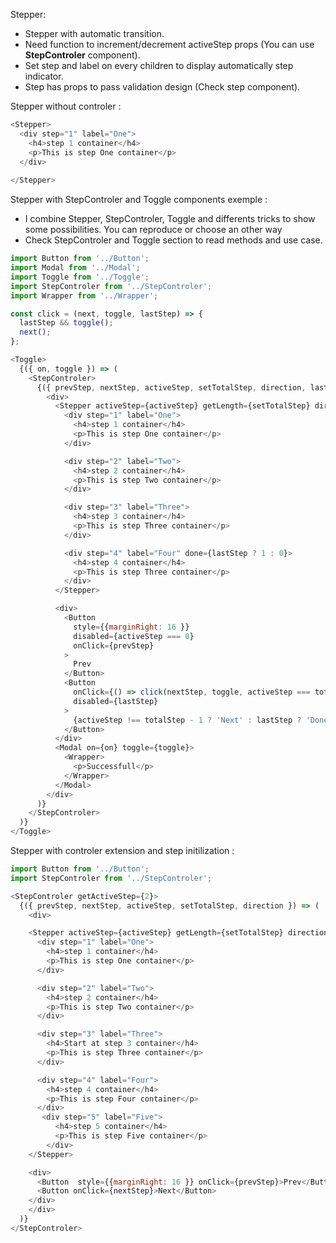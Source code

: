 Stepper: 

  * Stepper with automatic transition.
  * Need function to increment/decrement activeStep props (You can use <b>StepControler</b> component).
  * Set step and label on every children to display automatically step indicator.
  * Step has props to pass validation design (Check step component).


Stepper without controler :

```js
<Stepper>
  <div step="1" label="One">
    <h4>step 1 container</h4>
    <p>This is step One container</p>
  </div>
 
</Stepper>
```

Stepper with StepControler and Toggle components exemple :

  * I combine Stepper, StepControler, Toggle and differents tricks to show some possibilities. You can reproduce or choose an other way
  * Check StepControler and Toggle section to read methods and use case.

```js
import Button from '../Button';
import Modal from '../Modal';
import Toggle from '../Toggle';
import StepControler from '../StepControler';
import Wrapper from '../Wrapper';

const click = (next, toggle, lastStep) => {
  lastStep && toggle();
  next();
};

<Toggle>
  {({ on, toggle }) => (
    <StepControler>
      {({ prevStep, nextStep, activeStep, setTotalStep, direction, lastStep, totalStep }) => (
        <div>
          <Stepper activeStep={activeStep} getLength={setTotalStep} direction={direction}>
            <div step="1" label="One">
              <h4>step 1 container</h4>
              <p>This is step One container</p>
            </div>

            <div step="2" label="Two">
              <h4>step 2 container</h4>
              <p>This is step Two container</p>
            </div>

            <div step="3" label="Three">
              <h4>step 3 container</h4>
              <p>This is step Three container</p>
            </div>

            <div step="4" label="Four" done={lastStep ? 1 : 0}>
              <h4>step 4 container</h4>
              <p>This is step Three container</p>
            </div>
          </Stepper>

          <div>
            <Button 
              style={{marginRight: 16 }}
              disabled={activeStep === 0}
              onClick={prevStep}
            >
              Prev
            </Button>
            <Button
              onClick={() => click(nextStep, toggle, activeStep === totalStep - 1)}
              disabled={lastStep}
            >
              {activeStep !== totalStep - 1 ? 'Next' : lastStep ? 'Done' :  'Send'}
            </Button>
          </div>
          <Modal on={on} toggle={toggle}>
            <Wrapper>
              <p>Successfull</p>
            </Wrapper>
          </Modal> 
        </div>
      )}
    </StepControler>
  )}
</Toggle>
```

Stepper with controler extension and step initilization  :

```js
import Button from '../Button';
import StepControler from '../StepControler';

<StepControler getActiveStep={2}>
  {({ prevStep, nextStep, activeStep, setTotalStep, direction }) => (
    <div>

    <Stepper activeStep={activeStep} getLength={setTotalStep} direction={direction}>
      <div step="1" label="One">
        <h4>step 1 container</h4>
        <p>This is step One container</p>
      </div>

      <div step="2" label="Two">
        <h4>step 2 container</h4>
        <p>This is step Two container</p>
      </div>

      <div step="3" label="Three">
        <h4>Start at step 3 container</h4>
        <p>This is step Three container</p>
      </div>

      <div step="4" label="Four">
        <h4>step 4 container</h4>
        <p>This is step Four container</p>
      </div>
       <div step="5" label="Five">
          <h4>step 5 container</h4>
          <p>This is step Five container</p>
        </div>
    </Stepper>

    <div>
      <Button  style={{marginRight: 16 }} onClick={prevStep}>Prev</Button>
      <Button onClick={nextStep}>Next</Button>
    </div>
    </div>
  )}
</StepControler>
```
